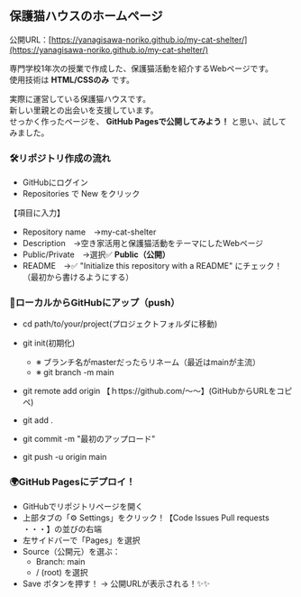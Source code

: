 ## 保護猫ハウスのホームページ
公開URL：[https://yanagisawa-noriko.github.io/my-cat-shelter/](https://yanagisawa-noriko.github.io/my-cat-shelter/)

専門学校1年次の授業で作成した、保護猫活動を紹介するWebページです。<br>
使用技術は **HTML/CSSのみ** です。

実際に運営している保護猫ハウスです。<br>
新しい里親との出会いを支援しています。<br>
せっかく作ったページを、 **GitHub Pagesで公開してみよう！** と思い、試してみました。 

### 🛠️リポジトリ作成の流れ
- GitHubにログイン
- Repositories で New をクリック<br>

【項目に入力】
- Repository name　→my-cat-shelter
- Description　→空き家活用と保護猫活動をテーマにしたWebページ
- Public/Private　→選択✅ **Public（公開）**
- README　→✅ "Initialize this repository with a README" にチェック！（最初から書けるようにする）

### 🔄ローカルからGitHubにアップ（push）
- cd path/to/your/project(プロジェクトフォルダに移動)
- git init(初期化)

  - ※ ブランチ名がmasterだったらリネーム（最近はmainが主流）<br>
  - ※ git branch -m main

- git remote add origin 【ｈttps://github.com/～～】(GitHubからURLをコピペ)
- git add .
- git commit -m "最初のアップロード"
- git push -u origin main

### 🌍GitHub Pagesにデプロイ！
- GitHubでリポジトリページを開く
- 上部タブの「⚙ Settings」をクリック！【Code Issues Pull requests ・・・】の並びの右端
- 左サイドバーで「Pages」を選択
- Source（公開元）を選ぶ：
  - Branch: main
  - / (root) を選択
- Save ボタンを押す！
→ 公開URLが表示される！✨✨
